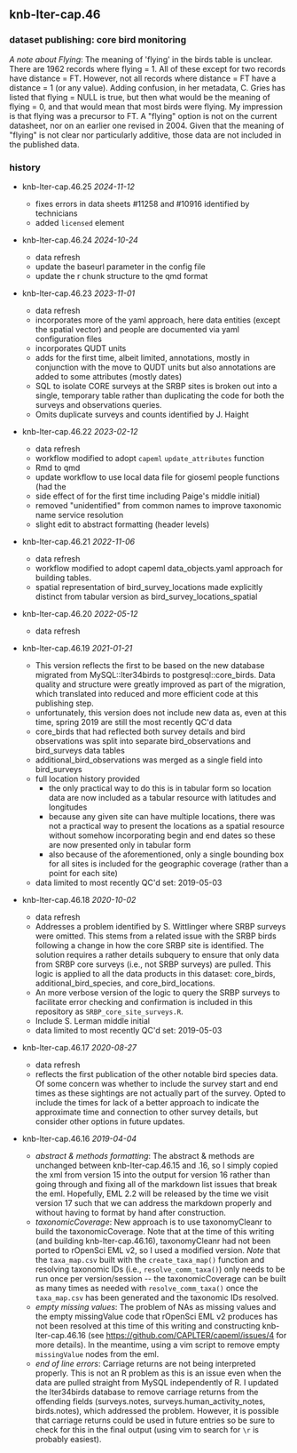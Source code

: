 ## knb-lter-cap.46

### dataset publishing: core bird monitoring

_A note about Flying_: The meaning of 'flying' in the birds table is unclear.
There are 1962 records where flying = 1. All of these except for two records
have distance = FT. However, not all records where distance = FT have a distance
= 1 (or any value). Adding confusion, in her metadata, C. Gries has listed that
flying = NULL is true, but then what would be the meaning of flying = 0, and
that would mean that most birds were flying. My impression is that flying was a
precursor to FT. A "flying" option is not on the current datasheet, nor on an
earlier one revised in 2004. Given that the meaning of "flying" is not clear nor
particularly additive, those data are not included in the published data.

### history

- knb-lter-cap.46.25 *2024-11-12*
  + fixes errors in data sheets #11258 and #10916 identified by technicians
  + added `licensed` element

- knb-lter-cap.46.24 *2024-10-24*
  + data refresh
  + update the baseurl parameter in the config file
  + update the r chunk structure to the qmd format

- knb-lter-cap.46.23 *2023-11-01*
  + data refresh
  + incorporates more of the yaml approach, here data entities (except the
  spatial vector) and people are documented via yaml configuration files
  + incorporates QUDT units
  + adds for the first time, albeit limited, annotations, mostly in conjunction
  with the move to QUDT units but also annotations are added to some attributes
  (mostly dates)
  + SQL to isolate CORE surveys at the SRBP sites is broken out into a single,
  temporary table rather than duplicating the code for both the surveys and
  observations queries.
  + Omits duplicate surveys and counts identified by J. Haight

- knb-lter-cap.46.22 *2023-02-12*
  + data refresh
  + workflow modified to adopt `capeml` `update_attributes` function
  + Rmd to qmd
  + update workflow to use local data file for gioseml people functions (had the
  + side effect of for the first time including Paige's middle initial)
  + removed "unidentified" from common names to improve taxonomic name service
  resolution
  + slight edit to abstract formatting (header levels)

- knb-lter-cap.46.21 *2022-11-06*
  + data refresh
  + workflow modified to adopt capeml data_objects.yaml approach for building
  tables.
  + spatial representation of bird_survey_locations made explicitly distinct
  from tabular version as bird_survey_locations_spatial

- knb-lter-cap.46.20 *2022-05-12*
  + data refresh

- knb-lter-cap.46.19 *2021-01-21*
  + This version reflects the first to be based on the new database migrated
  from MySQL::lter34birds to postgresql::core_birds. Data quality and structure
  were greatly improved as part of the migration, which translated into reduced
  and more efficient code at this publishing step.
  + unfortunately, this version does not include new data as, even at this time,
  spring 2019 are still the most recently QC'd data
  + core_birds that had reflected both survey details and bird observations was
  split into separate bird_observations and bird_surveys data tables
  + additional_bird_observations was merged as a single field into bird_surveys
  + full location history provided
    - the only practical way to do this is in tabular form so location data are
    now included as a tabular resource with latitudes and longitudes
    - because any given site can have multiple locations, there was not a
    practical way to present the locations as a spatial resource without somehow
    incorporating begin and end dates so these are now presented only in tabular
    form
    - also because of the aforementioned, only a single bounding box for all
    sites is included for the geographic coverage (rather than a point for each
    site)
  + data limited to most recently QC'd set: 2019-05-03

- knb-lter-cap.46.18 *2020-10-02*
  + data refresh
  + Addresses a problem identified by S. Wittlinger where SRBP surveys were
  omitted. This stems from a related issue with the SRBP birds following a
  change in how the core SRBP site is identified. The solution requires a rather
  details subquery to ensure that only data from SRBP core surveys (i.e., not
  SRBP surveys) are pulled. This logic is applied to all the data products in
  this dataset: core_birds, additional_bird_species, and core_bird_locations.
  + An more verbose version of the logic to query the SRBP surveys to facilitate
  error checking and confirmation is included in this repository as
  `SRBP_core_site_surveys.R`.
  + Include S. Lerman middle initial
  + data limited to most recently QC'd set: 2019-05-03

- knb-lter-cap.46.17 *2020-08-27*
  + data refresh
  + reflects the first publication of the other notable bird species data. Of
  some concern was whether to include the survey start and end times as these
  sightings are not actually part of the survey. Opted to include the times for
  lack of a better approach to indicate the approximate time and connection to
  other survey details, but consider other options in future updates.

- knb-lter-cap.46.16 *2019-04-04*
  + *abstract & methods formatting*: The abstract & methods are unchanged
  between knb-lter-cap.46.15 and .16, so I simply copied the xml from version 15
  into the output for version 16 rather than going through and fixing all of the
  markdown list issues that break the eml.  Hopefully, EML 2.2 will be released
  by the time we visit version 17 such that we can address the markdown properly
  and without having to format by hand after construction.
  + *taxonomicCoverage*: New approach is to use taxonomyCleanr to build the
  taxonomicCoverage. Note that at the time of this writing (and building
  knb-lter-cap.46.16), taxonomyCleanr had not been ported to rOpenSci EML v2, so
  I used a modified version. *Note* that the `taxa_map.csv` built with the
  `create_taxa_map()` function and resolving taxonomic IDs (i.e.,
  `resolve_comm_taxa()`) only needs to be run once per version/session -- the
  taxonomicCoverage can be built as many times as needed with
  `resolve_comm_taxa()` once the `taxa_map.csv` has been generated and the
  taxonomic IDs resolved.
  + *empty missing values*: The problem of NAs as missing values and the empty
  missingValue code that rOpenSci EML v2 produces has not been resolved at this
  time of this writing and constructing knb-lter-cap.46.16 (see
  https://github.com/CAPLTER/capeml/issues/4 for more details). In the meantime,
  using a vim script to remove empty `missingValue` nodes from the eml.
  + *end of line errors*: Carriage returns are not being interpreted properly.
  This is not an R problem as this is an issue even when the data are pulled
  straight from MySQL independently of R. I updated the lter34birds database to
  remove carriage returns from the offending fields (surveys.notes,
  surveys.human_activity_notes, birds.notes), which addressed the problem.
  However, it is possible that carriage returns could be used in future entries
  so be sure to check for this in the final output (using vim to search for `\r`
  is probably easiest).